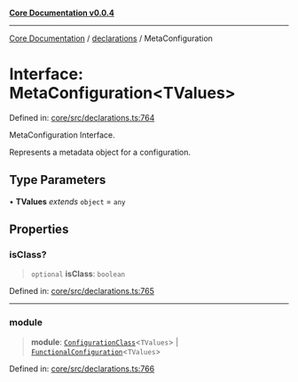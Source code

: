 [**Core Documentation v0.0.4**](../../README.md)

***

[Core Documentation](../../modules.md) / [declarations](../README.md) / MetaConfiguration

# Interface: MetaConfiguration\<TValues\>

Defined in: [core/src/declarations.ts:764](https://github.com/stonemjs/core/blob/4b1b931e44a5db2600109fa7ae2a8b532ed77730/src/declarations.ts#L764)

MetaConfiguration Interface.

Represents a metadata object for a configuration.

## Type Parameters

• **TValues** *extends* `object` = `any`

## Properties

### isClass?

> `optional` **isClass**: `boolean`

Defined in: [core/src/declarations.ts:765](https://github.com/stonemjs/core/blob/4b1b931e44a5db2600109fa7ae2a8b532ed77730/src/declarations.ts#L765)

***

### module

> **module**: [`ConfigurationClass`](../type-aliases/ConfigurationClass.md)\<`TValues`\> \| [`FunctionalConfiguration`](../type-aliases/FunctionalConfiguration.md)\<`TValues`\>

Defined in: [core/src/declarations.ts:766](https://github.com/stonemjs/core/blob/4b1b931e44a5db2600109fa7ae2a8b532ed77730/src/declarations.ts#L766)
